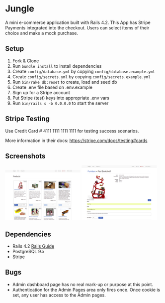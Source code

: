 # Jungle

A mini e-commerce application built with Rails 4.2. This App has Stripe Payments integrated into the checkout. Users can select items of their choice and make a mock purchase.


## Setup

1. Fork & Clone
2. Run `bundle install` to install dependencies
3. Create `config/database.yml` by copying `config/database.example.yml`
4. Create `config/secrets.yml` by copying `config/secrets.example.yml`
5. Run `bin/rake db:reset` to create, load and seed db
6. Create .env file based on .env.example
7. Sign up for a Stripe account
8. Put Stripe (test) keys into appropriate .env vars
9. Run `bin/rails s -b 0.0.0.0` to start the server

## Stripe Testing

Use Credit Card # 4111 1111 1111 1111 for testing success scenarios.

More information in their docs: <https://stripe.com/docs/testing#cards>

## Screenshots

<div>
  <img src="https://github.com/matt6frey/Jungle/blob/master/docs/jungle-1.png" width="48%" height="auto"  style="width:48%;">
  <img src="https://github.com/matt6frey/Jungle/blob/master/docs/jungle-2.png" width="48%" height="auto"  style="width:48%;">
</div>


## Dependencies

* Rails 4.2 [Rails Guide](http://guides.rubyonrails.org/v4.2/)
* PostgreSQL 9.x
* Stripe


## Bugs

* Admin dashboard page has no real mark-up or purpose at this point.
* Authentication for the Admin Pages area only fires once. Once cookie is set, any user has access to the Admin pages.
